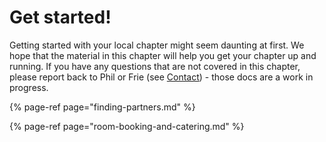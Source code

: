 # Get started!

Getting started with your local chapter might seem daunting at first. We hope that the material in this chapter will help you get your chapter up and running. If you have any questions that are not covered in this chapter, please report back to Phil or Frie \(see [Contact](../contact.md)\) - those docs are a work in progress.

{% page-ref page="finding-partners.md" %}

{% page-ref page="room-booking-and-catering.md" %}



